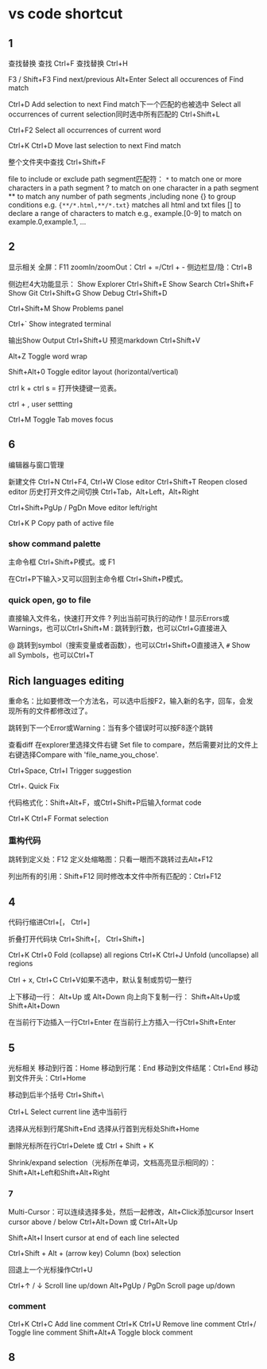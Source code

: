 # vs code shortcut

## 1

查找替换
查找 Ctrl+F
查找替换 Ctrl+H

F3 / Shift+F3 Find next/previous
Alt+Enter Select all occurences of Find match

Ctrl+D Add selection to next Find match下一个匹配的也被选中
Select all occurrences of current selection同时选中所有匹配的 Ctrl+Shift+L

Ctrl+F2 Select all occurrences of current word

Ctrl+K Ctrl+D Move last selection to next Find match

整个文件夹中查找 Ctrl+Shift+F

file to include or exclude
path segment匹配符：
 `*` to match one or more characters in a path segment
? to match on one character in a path segment
 ** to match any number of path segments ,including none {} to group conditions
 e.g. `{**/*.html,**/*.txt}` matches all html and txt files
 [] to declare a range of characters to match
 e.g., example.[0-9] to match on example.0,example.1, …

## 2

显示相关
 全屏：F11
 zoomIn/zoomOut：Ctrl + =/Ctrl + -
 侧边栏显/隐：Ctrl+B

 侧边栏4大功能显示：
 Show Explorer Ctrl+Shift+E
  Show Search Ctrl+Shift+F
  Show Git Ctrl+Shift+G
  Show Debug Ctrl+Shift+D

Ctrl+Shift+M Show Problems panel

Ctrl+` Show integrated terminal

  输出Show Output Ctrl+Shift+U
  预览markdown Ctrl+Shift+V

  Alt+Z Toggle word wrap

  Shift+Alt+0 Toggle editor layout (horizontal/vertical)

ctrl k + ctrl s = 打开快捷键一览表。

ctrl + , user settting

Ctrl+M Toggle Tab moves focus

## 6

编辑器与窗口管理

新建文件 Ctrl+N
Ctrl+F4, Ctrl+W Close editor
Ctrl+Shift+T Reopen closed editor
历史打开文件之间切换 Ctrl+Tab，Alt+Left，Alt+Right

Ctrl+Shift+PgUp / PgDn Move editor left/right

Ctrl+K P Copy path of active file

### show command palette

主命令框 Ctrl+Shift+P模式。或 F1

在Ctrl+P下输入>又可以回到主命令框 Ctrl+Shift+P模式。

### quick open, go to file

直接输入文件名，快速打开文件
? 列出当前可执行的动作
! 显示Errors或Warnings，也可以Ctrl+Shift+M
: 跳转到行数，也可以Ctrl+G直接进入

 @ 跳转到symbol（搜索变量或者函数），也可以Ctrl+Shift+O直接进入
  `#` Show all Symbols，也可以Ctrl+T

## Rich languages editing

重命名：比如要修改一个方法名，可以选中后按F2，输入新的名字，回车，会发现所有的文件都修改过了。

跳转到下一个Error或Warning：当有多个错误时可以按F8逐个跳转

查看diff 在explorer里选择文件右键 Set file to compare，然后需要对比的文件上右键选择Compare with 'file_name_you_chose'.

Ctrl+Space, Ctrl+I Trigger suggestion

Ctrl+. Quick Fix

代码格式化：Shift+Alt+F，或Ctrl+Shift+P后输入format code

Ctrl+K Ctrl+F Format selection

### 重构代码

跳转到定义处：F12
定义处缩略图：只看一眼而不跳转过去Alt+F12

列出所有的引用：Shift+F12
同时修改本文件中所有匹配的：Ctrl+F12

## 4

代码行缩进Ctrl+[， Ctrl+]

折叠打开代码块 Ctrl+Shift+[， Ctrl+Shift+]

Ctrl+K Ctrl+0 Fold (collapse) all regions
Ctrl+K Ctrl+J Unfold (uncollapse) all regions

Ctrl + x, Ctrl+C Ctrl+V如果不选中，默认复制或剪切一整行

 上下移动一行： Alt+Up 或 Alt+Down
 向上向下复制一行： Shift+Alt+Up或Shift+Alt+Down

 在当前行下边插入一行Ctrl+Enter
 在当前行上方插入一行Ctrl+Shift+Enter

## 5

 光标相关
 移动到行首：Home
 移动到行尾：End
 移动到文件结尾：Ctrl+End
 移动到文件开头：Ctrl+Home

移动到后半个括号 Ctrl+Shift+\

Ctrl+L Select current line 选中当前行

 选择从光标到行尾Shift+End
 选择从行首到光标处Shift+Home

 删除光标所在行Ctrl+Delete 或 Ctrl + Shift + K

 Shrink/expand selection（光标所在单词，文档高亮显示相同的）： Shift+Alt+Left和Shift+Alt+Right

### 7

 Multi-Cursor：可以连续选择多处，然后一起修改，Alt+Click添加cursor
 Insert cursor above / below Ctrl+Alt+Down 或 Ctrl+Alt+Up

 Shift+Alt+I Insert cursor at end of each line selected

 Ctrl+Shift + Alt + (arrow key)  Column (box) selection

 回退上一个光标操作Ctrl+U

 Ctrl+↑ / ↓ Scroll line up/down
Alt+PgUp / PgDn Scroll page up/down

### comment

Ctrl+K Ctrl+C Add line comment
Ctrl+K Ctrl+U Remove line comment
Ctrl+/ Toggle line comment
Shift+Alt+A Toggle block comment

## 8
